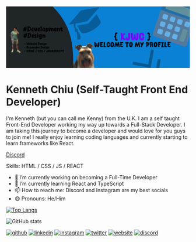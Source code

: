 ![Self-Taught Front End Developer](https://github.com/Kennychiu0701/Kennychiu0701/blob/main/banner.png)

# Kenneth Chiu (Self-Taught Front End Developer)


I'm Kenneth (but you can call me Kenny) from the U.K. I am a self taught Front-End Developer working my way up towards a Full-Stack Developer. I am taking this journey to become a developer and would love for you guys to join me! I really enjoy learning coding languages and currently starting to learn frameworks like React.

<a href="https://discord.gg/zxdyZAsZXM ">Discord</a>

Skills: HTML / CSS / JS / REACT

- 🔭 I’m currently working on becoming a Full-Time Developer 
- 🌱 I’m currently learning React and TypeScript 
- 📫 How to reach me: Discord and Instagram are my best socials 
- 😄 Pronouns: He/Him 


[![Top Langs](https://github-readme-stats.vercel.app/api/top-langs/?username=Kennychiu0701)](https://github.com/anuraghazra/github-readme-stats)

![GitHub stats](https://github-readme-stats.vercel.app/api?username=Kennychiu0701&show_icons=true)  

[<img src='https://cdn.jsdelivr.net/npm/simple-icons@3.0.1/icons/github.svg' alt='github' height='40'>](https://github.com/Kennychiu0701)  [<img src='https://cdn.jsdelivr.net/npm/simple-icons@3.0.1/icons/linkedin.svg' alt='linkedin' height='40'>](https://www.linkedin.com/in/https://www.linkedin.com/in/kennethchiu125//)  [<img src='https://cdn.jsdelivr.net/npm/simple-icons@3.0.1/icons/instagram.svg' alt='instagram' height='40'>](https://www.instagram.com/https://www.instagram.com/developer.kenny?igsh=MWFoaWM4YTdibGx3dQ==/)  [<img src='https://cdn.jsdelivr.net/npm/simple-icons@3.0.1/icons/twitter.svg' alt='twitter' height='40'>](https://twitter.com/kennychiu125)  [<img src='https://cdn.jsdelivr.net/npm/simple-icons@3.0.1/icons/icloud.svg' alt='website' height='40'>](www.kennethchiu.co.uk)  [<img src='https://cdn.jsdelivr.net/npm/simple-icons@3.0.1/icons/discord.svg' alt='discord' height='40'>](https://discord.gg/zxdyZAsZXM)  

